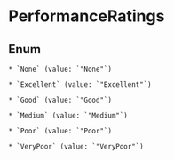 
# PerformanceRatings

## Enum


    * `None` (value: `"None"`)

    * `Excellent` (value: `"Excellent"`)

    * `Good` (value: `"Good"`)

    * `Medium` (value: `"Medium"`)

    * `Poor` (value: `"Poor"`)

    * `VeryPoor` (value: `"VeryPoor"`)



